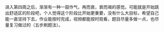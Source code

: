 进入第四周之后，渐渐有一种一鼓作气，再而衰，衰而竭的感觉。可能就是开始跳出舒适区的阶段吧，个人觉得这个阶段比开始更重要，没有什么大目标，希望自己能一直坚持下去，作业能按时完成，视频都能按时观看，题目尽量多做一点，也尽量复习做过的（五步刷题法）。